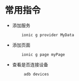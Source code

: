 # 常用指令

* 添加服务
    ```
        ionic g provider MyData 
    ```
* 添加页面
    ```
        ionic g page myPage 
    ```

* 查看是否连接设备
    ``` 
         adb devices
    ``` 